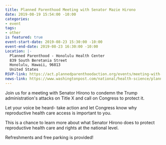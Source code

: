 ```yaml
---
title: Planned Parenthood Meeting with Senator Mazie Hirono
date: 2019-08-19 15:54:00 -10:00
categories:
- event
tags:
- other
is featured: true
event-start-date: 2019-08-23 15:30:00 -10:00
event-end-date: 2019-08-23 16:30:00 -10:00
Location: |-
  Planned Parenthood - Honolulu Health Center
  839 South Beretania Street
  Honolulu, Hawaii, 96813
  United States
RSVP-link: https://act.plannedparenthoodaction.org/events/meeting-with-senator-mazie-hirono-protect-x
news-link: https://www.washingtonpost.com/national/health-science/planned-parenthood-leaves-federal-family-planning-program/2019/08/19/756d4284-c2b2-11e9-8bf7-cde2d9e09055_story.html
---
```


Join us for a meeting with Senator Hirono to condemn the Trump administration's attacks on Title X and call on Congress to protect it.

Let your voice be heard- take action and let Congress know why reproductive health care access is important to you.

This is a chance to learn more about what Senator Hirono does to protect reproductive health care and rights at the national level.

Refreshments and free parking is provided!